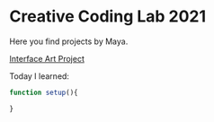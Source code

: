 # Creative Coding Lab 2021

Here you find projects by Maya.

[Interface Art Project](InterfaceArtProject/index.html)


Today I learned:
```js
function setup(){

}

```
